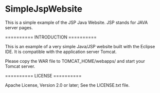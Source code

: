 SimpleJspWebsite
================

This is a simple example of the JSP Java Website.
JSP stands for JAVA server pages.


========== INTRODUCTION ==========

This is an example of a very simple Java/JSP website built with the Eclipse IDE.
It is compatible with the application server Tomcat.

Please copy the WAR file to TOMCAT_HOME/webapps/ and start your Tomcat server.


========== LICENSE ==========

Apache License, Version 2.0 or later; See the LICENSE.txt file.
